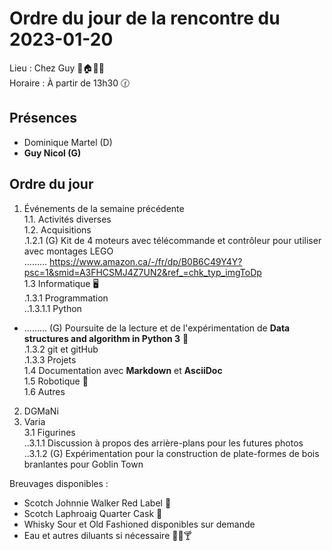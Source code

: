 # Ordre du jour de la rencontre du 2023-01-20
Lieu :    Chez Guy 🎄🏠🌳🌲  
Horaire : À partir de 13h30 🕜  
## Présences
* Dominique Martel (D)  
* **Guy Nicol (G)**

## Ordre du jour
1. Événements de la semaine précédente  
 1.1.  Activités diverses  
 1.2.  Acquisitions  
 .1.2.1 (G) Kit de 4 moteurs avec télécommande et contrôleur pour utiliser avec montages LEGO  
 .........  https://www.amazon.ca/-/fr/dp/B0B6C49Y4Y?psc=1&smid=A3FHCSMJ4Z7UN2&ref_=chk_typ_imgToDp  
 1.3 Informatique 🖥  
.1.3.1 Programmation  
..1.3.1.1 Python
- ......... (G) Poursuite de la lecture et de l'expérimentation de **Data structures and algorithm in Python 3** 📖  
.1.3.2 git et gitHub  
.1.3.3 Projets  
 1.4 Documentation avec **Markdown** et **AsciiDoc**  
 1.5 Robotique 🤖  
 1.6 Autres  
2. DGMaNi  
3. Varia  
 3.1 Figurines  
..3.1.1 Discussion à propos des arrière-plans pour les futures photos  
..3.1.2 (G) Expérimentation pour la construction de plate-formes de bois branlantes pour Goblin Town


Breuvages disponibles :
  * Scotch Johnnie Walker Red Label 🥃
  * Scotch Laphroaig Quarter Cask 🥃
  * Whisky Sour et Old Fashioned disponibles sur demande
  * Eau et autres diluants si nécessaire 🍶🍺🍸
  
  
